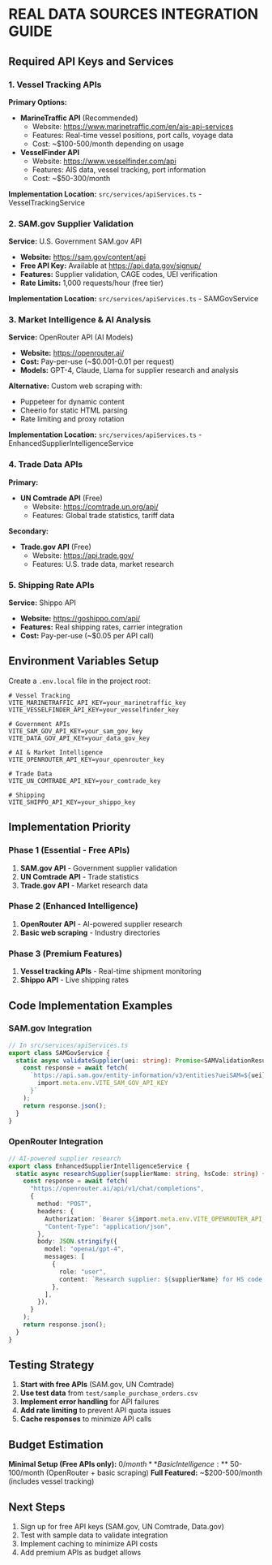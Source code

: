 # REAL DATA SOURCES INTEGRATION GUIDE

## Required API Keys and Services

### 1. Vessel Tracking APIs

**Primary Options:**

- **MarineTraffic API** (Recommended)
  - Website: https://www.marinetraffic.com/en/ais-api-services
  - Features: Real-time vessel positions, port calls, voyage data
  - Cost: ~$100-500/month depending on usage
- **VesselFinder API**
  - Website: https://www.vesselfinder.com/api
  - Features: AIS data, vessel tracking, port information
  - Cost: ~$50-300/month

**Implementation Location:** `src/services/apiServices.ts` - VesselTrackingService

### 2. SAM.gov Supplier Validation

**Service:** U.S. Government SAM.gov API

- **Website:** https://sam.gov/content/api
- **Free API Key:** Available at https://api.data.gov/signup/
- **Features:** Supplier validation, CAGE codes, UEI verification
- **Rate Limits:** 1,000 requests/hour (free tier)

**Implementation Location:** `src/services/apiServices.ts` - SAMGovService

### 3. Market Intelligence & AI Analysis

**Service:** OpenRouter API (AI Models)

- **Website:** https://openrouter.ai/
- **Cost:** Pay-per-use (~$0.001-0.01 per request)
- **Models:** GPT-4, Claude, Llama for supplier research and analysis

**Alternative:** Custom web scraping with:

- Puppeteer for dynamic content
- Cheerio for static HTML parsing
- Rate limiting and proxy rotation

**Implementation Location:** `src/services/apiServices.ts` - EnhancedSupplierIntelligenceService

### 4. Trade Data APIs

**Primary:**

- **UN Comtrade API** (Free)
  - Website: https://comtrade.un.org/api/
  - Features: Global trade statistics, tariff data

**Secondary:**

- **Trade.gov API** (Free)
  - Website: https://api.trade.gov/
  - Features: U.S. trade data, market research

### 5. Shipping Rate APIs

**Service:** Shippo API

- **Website:** https://goshippo.com/api/
- **Features:** Real shipping rates, carrier integration
- **Cost:** Pay-per-use (~$0.05 per API call)

## Environment Variables Setup

Create a `.env.local` file in the project root:

```env
# Vessel Tracking
VITE_MARINETRAFFIC_API_KEY=your_marinetraffic_key
VITE_VESSELFINDER_API_KEY=your_vesselfinder_key

# Government APIs
VITE_SAM_GOV_API_KEY=your_sam_gov_key
VITE_DATA_GOV_API_KEY=your_data_gov_key

# AI & Market Intelligence
VITE_OPENROUTER_API_KEY=your_openrouter_key

# Trade Data
VITE_UN_COMTRADE_API_KEY=your_comtrade_key

# Shipping
VITE_SHIPPO_API_KEY=your_shippo_key
```

## Implementation Priority

### Phase 1 (Essential - Free APIs)

1. **SAM.gov API** - Government supplier validation
2. **UN Comtrade API** - Trade statistics
3. **Trade.gov API** - Market research data

### Phase 2 (Enhanced Intelligence)

1. **OpenRouter API** - AI-powered supplier research
2. **Basic web scraping** - Industry directories

### Phase 3 (Premium Features)

1. **Vessel tracking APIs** - Real-time shipment monitoring
2. **Shippo API** - Live shipping rates

## Code Implementation Examples

### SAM.gov Integration

```typescript
// In src/services/apiServices.ts
export class SAMGovService {
  static async validateSupplier(uei: string): Promise<SAMValidationResult> {
    const response = await fetch(
      `https://api.sam.gov/entity-information/v3/entities?ueiSAM=${uei}&api_key=${
        import.meta.env.VITE_SAM_GOV_API_KEY
      }`
    );
    return response.json();
  }
}
```

### OpenRouter Integration

```typescript
// AI-powered supplier research
export class EnhancedSupplierIntelligenceService {
  static async researchSupplier(supplierName: string, hsCode: string) {
    const response = await fetch(
      "https://openrouter.ai/api/v1/chat/completions",
      {
        method: "POST",
        headers: {
          Authorization: `Bearer ${import.meta.env.VITE_OPENROUTER_API_KEY}`,
          "Content-Type": "application/json",
        },
        body: JSON.stringify({
          model: "openai/gpt-4",
          messages: [
            {
              role: "user",
              content: `Research supplier: ${supplierName} for HS code: ${hsCode}. Provide risk assessment, alternative suppliers, and market intelligence.`,
            },
          ],
        }),
      }
    );
    return response.json();
  }
}
```

## Testing Strategy

1. **Start with free APIs** (SAM.gov, UN Comtrade)
2. **Use test data** from `test/sample_purchase_orders.csv`
3. **Implement error handling** for API failures
4. **Add rate limiting** to prevent API quota issues
5. **Cache responses** to minimize API calls

## Budget Estimation

**Minimal Setup (Free APIs only):** $0/month
**Basic Intelligence:** ~$50-100/month (OpenRouter + basic scraping)
**Full Featured:** ~$200-500/month (includes vessel tracking)

## Next Steps

1. Sign up for free API keys (SAM.gov, UN Comtrade, Data.gov)
2. Test with sample data to validate integration
3. Implement caching to minimize API costs
4. Add premium APIs as budget allows
